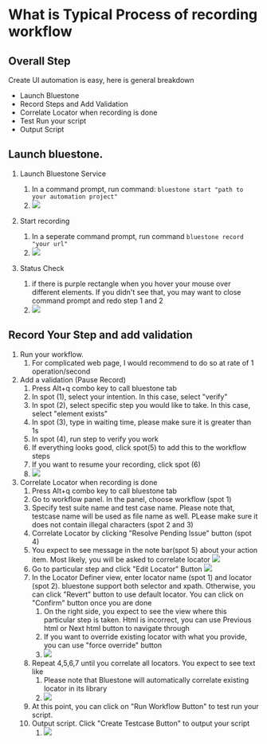 # What is Typical Process of recording workflow
## Overall Step
Create UI automation is easy, here is general breakdown
* Launch Bluestone
* Record Steps and Add Validation
* Correlate Locator when recording is done
* Test Run your script
* Output Script


## Launch bluestone. 
1. Launch Bluestone Service
   1.  In a command prompt, run command: ``bluestone start "path to your automation project"``
   2.  ![](pic/launch-bluestone.png)
2. Start recording
   1. In a seperate command prompt, run command ``bluestone record "your url"``
   2. ![](pic/start-recording.png)

3. Status Check 
   1. if there is purple rectangle when you hover your mouse over different elements. If you didn't see that, you may want to close command prompt and redo step 1 and 2
   2. ![](pic/correct-launch.png)
## Record Your Step and add validation
1. Run your workflow. 
   1. For complicated web page, I would recommend to do so at rate of 1 operation/second
2. Add a validation (Pause Record)
   1. Press Alt+q combo key to call bluestone tab
   2. In spot (1), select your intention. In this case, select "verify"
   3. In spot (2), select specific step you would like to take. In this case, select "element exists"
   4. In spot (3), type in waiting time, please make sure it is greater than 1s
   5. In spot (4), run step to verify you work
   6. If everything looks good, click spot(5) to add this to the workflow steps
   7. If you want to resume your recording, click spot (6)
   8. ![](png/step-view.png)
3. Correlate Locator when recording is done
   1. Press Alt+q combo key to call bluestone tab
   2. Go to workflow panel. In the panel, choose workflow (spot 1)
   3. Specify test suite name and test case name. Please note that, testcase name will be used as file name as well. PLease make sure it does not contain illegal characters (spot 2 and 3)
   4. Correlate Locator by clicking "Resolve Pending Issue" button (spot 4)
   5. You expect to see message in the note bar(spot 5) about your action item. Most likely, you will be asked to correlate locator
   ![](pic/workflow-view.png)
   6. Go to particular step and click "Edit Locator" Button ![](pic/correlate-step.png)
   7. In the Locator Definer view, enter locator name (spot 1) and locator (spot 2). bluestone support both selector and xpath. Otherwise, you can click "Revert" button to use default locator. You can click on "Confirm" button once you are done
      1. On the right side, you expect to see the view where this particular step is taken. Html is incorrect, you can use Previous html or Next html button to navigate through 
      2. If you want to override existing locator with what you provide, you can use "force override" button
      3.  ![](pic/locator-definer.png)
   8. Repeat 4,5,6,7 until you correlate all locators. You expect to see text like
      1. Please note that Bluestone will automatically correlate existing locator in its library
      2. ![](pic/correlate-complete.png)
   9.  At this point, you can click on "Run Workflow Button" to test run your script.
   10. Output script. Click "Create Testcase Button" to output your script
       1.  ![](pic/2022-01-11-17-47-28.png)